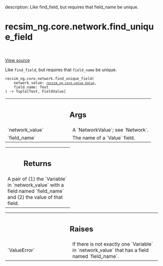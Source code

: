 description: Like find_field, but requires that field_name be unique.

<div itemscope itemtype="http://developers.google.com/ReferenceObject">
<meta itemprop="name" content="recsim_ng.core.network.find_unique_field" />
<meta itemprop="path" content="Stable" />
</div>

# recsim_ng.core.network.find_unique_field

<!-- Insert buttons and diff -->

<table class="tfo-notebook-buttons tfo-api nocontent" align="left">

</table>

<a target="_blank" href="https://github.com/google-research/recsim_ng/tree/master/recsim_ng/core/network.py">View
source</a>

Like `find_field`, but requires that `field_name` be unique.

<pre class="devsite-click-to-copy prettyprint lang-py tfo-signature-link">
<code>recsim_ng.core.network.find_unique_field(
    network_value: <a href="../../../recsim_ng/core/value/Value.md"><code>recsim_ng.core.value.Value</code></a>,
    field_name: Text
) -> Tuple[Text, FieldValue]
</code></pre>

<!-- Placeholder for "Used in" -->

<!-- Tabular view -->
 <table class="responsive fixed orange">
<colgroup><col width="214px"><col></colgroup>
<tr><th colspan="2"><h2 class="add-link">Args</h2></th></tr>

<tr>
<td>
`network_value`
</td>
<td>
A `NetworkValue`; see `Network`.
</td>
</tr><tr>
<td>
`field_name`
</td>
<td>
The name of a `Value` field.
</td>
</tr>
</table>

<!-- Tabular view -->
 <table class="responsive fixed orange">
<colgroup><col width="214px"><col></colgroup>
<tr><th colspan="2"><h2 class="add-link">Returns</h2></th></tr>
<tr class="alt">
<td colspan="2">
A pair of (1) the `Variable` in `network_value` with a field named
`field_name` and (2) the value of that field.
</td>
</tr>

</table>

<!-- Tabular view -->
 <table class="responsive fixed orange">
<colgroup><col width="214px"><col></colgroup>
<tr><th colspan="2"><h2 class="add-link">Raises</h2></th></tr>

<tr>
<td>
`ValueError`
</td>
<td>
If there is not exactly one `Variable` in `network_value` that
has a field named `field_name`.
</td>
</tr>
</table>
